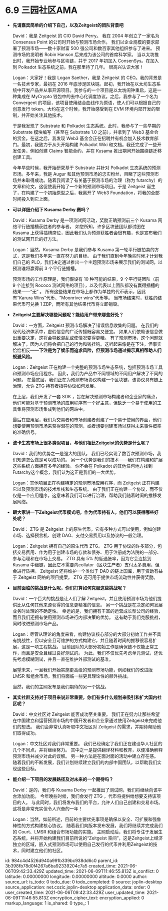 # 6.9 三园社区AMA

- **先请嘉宾简单的介绍下⾃⼰，以及Zeitgeist的团队背景吧**

  David：我是 Zeitgeist 的 CIO David Perry。 我在 2004 年创立了一家名为 Consensus Point 的公司时开始与预测市场合作。 我们以企业规模的要求部署了预测市场——数十家财富 500 强公司和数百家其他组织参与了进来。 预测市场的发明者 Robin Hanson 后来成为该公司的首席科学家。 当以太坊推出时，我开始专业地参与区块链，并于 2017 年初加入 ConsenSys。在加入到 Polkadot 生态系统之前，我在那里待了几年。 很高兴认识大家！

  Logan：大家好！我是 Logan Saether，我是 Zeitgeist 的 CEO。我的背景是一名技术专家，最初在 2016 年底涉足区块链。起初，我开始在以太坊生态系统中开发产品并从事开源项目。我参与的一个项目是以太坊闹钟重启，这是一种集成在 MyCrypto 钱包中的去中心化调度协议。之后，我参与了一个名为 Convergent 的项目，该项目使用结合曲线作为原语，使人们可以根据自己的创意发行 token。大约在这个时候，我开始感受到在 EVM 环境内部开发的限制，并开始关注其他技术。

  于是我发现了 Substrate 和 Polkadot 生态系统。此时，我参与了一些早期的 Substrate 模块编写（甚至在 Substrate 1.0 之前），并拿到了 Web3 基金会的赏金。在这之后，我发现 Web3 基金会正在招聘并有机会加入技术教育部门。最初，我致力于从头开始构建 Polkadot Wiki 和文档。我还完成了一些开发任务，例如创建 Claims 智能合约，并在 Kusama 推出期间开始围绕链迁移创建工具。

  今年早些时候，我开始研究基于 Substrate 并针对 Polkadot 生态系统的预测市场。多年来，我是 Augur 和其他预测市场的忠实粉丝，目睹了这些预测市场并未取得成功。随着我阅读了有关基于预测市场的治理（称为 futarchy）的文章和论文，这促使我开始了一个新的预测市场项目。于是 Zeitgeist 诞生了，在构建了一个初始原型之后，我离开了 Web3 Foundation，将我的全部时间投入到它上面。

- **可以详细介绍下 Kusama Derby 赛吗？** 

  David：Kusama Derby 是一项测试网活动，奖励正确预测前三个 Kusama 网络平行链插槽获胜者的参与者。 如您所知，许多区块链团队都试图在 Kusama 上获得插槽席位，因此我们认为预测获胜者会很有趣，也是宣布我们的测试网开启的好方法。

  Logan：当然，Kusama Derby 是我们参与 Kusama 第一轮平行链拍卖的方式，这是我们多年来一直在努力的目标。 由于我们直到今年晚些时候才计划我们自己的 PLO，我们决定通过推出一个主题预测市场来展示我们的测试网，以预测谁将赢得前 3 个平行链插槽。

  预测市场的工作原理是，我们假设有 10 种可能的结果，9 个平行链团队（前 9 个连接到 Rococo 测试网络的项目），以及代表以上团队都没有赢得插槽的结果——“无” 。 所有这些结果在市场上都作为单独的代币表示，因此有“Karura Wins”代币、“Moonriver wins”代币等。 当市场结束时，获胜的结果代币可兑换 1 ZBP，而所有其他结果代币将立即销毁。

- **Zeitgeist主要解决哪些问题呢？能给⽤户带来哪些好处？** 

  David：一方面，Zeitgeist 预测市场解决了错误信息收集的问题。 在我们的现代经济体系中，虚假信息的广泛传播既容易又便宜。 如果人们依赖该信息做出重要决定，这将会导致混乱或使情况变得更糟。 有了预测市场，这个问题就解决了，因为人们将会把自己的行为和钱挂钩。这听起来像是在下注，但事实恰恰相反——**下注是为了娱乐而追求风险，但预测市场通过揭示真相帮助人们规避风险。**

  Logan：Zeitgeist 正在构建一个完整的预测市场生态系统，包括预测市场工具和预测市场应用程序。 因此，我们为产品中不同领域的不同用户解决了不同的问题。 在最底层，我们正在为预测市场协议构建一个区块链，该协议具有链上治理，允许 ZTG 持有者指导协议如何发展。

  在上层，我们开发了一套 SDK ，旨在解决预测市场构建者和企业家的痛点，他们可能对基于预测市场的应用程序有一个好主意，但缺乏一个易于使用的工具集将预测市场集成到他们的网站中。

  最后在应用层，我们为交易者和市场创建者创建了一个易于使用的界面，他们想要使用预测市场来获得潜在的预测，或者想要创建市场以获得未来事件概率的准确信号。

- **波卡⽣态市场上很多类似项⽬，与他们相⽐Zeitgeist的优势是什么呢？** 

  David：我们的优势之一是强大的团队。 我们已经实现了数百次预测市场，我们知道怎么做是可以成功的。 另一个优势是我们的技术——我们在构建和扩展这些系统方面拥有多年的经验。 你不会在 Polkadot 的其他任何地方找到 Futarchy这个概念，我们认为这正是我们的一大优势。

  Logan：其他项目正在构建特定的预测市场应用程序，而 Zeitgeist 正在构建它以及预测市场的技术堆栈和生态系统。 由于我们正在构建一个协议，而不仅仅是一个应用程序，这意味着我们可以进行治理，帮助我们随着时间的推移发展网络。

- **跟⼤家讲⼀下Zeitgeist代币模式吧，作为代币持有⼈，他们可以获得哪些好处呢？**

  David： ZTG 是 Zeitgeist 上的原生代币，它有多种方式可以使用，例如创建市场、选择预言机、创建 DAO、支付交易费用以及协议的一般治理。

  Logan：Zeitgeist 拥有自己的原生代币 ZTG。 ZTG 用于协议的许多部分，包括交易费用、作为用于创建市场的存款和债券、用于注册成为法院的一部分、参与治理和在市场上交易。 ZTG 具有 5% 的低通胀率，因为它会连接到 Kusama 中继链，因此它不需要向collator（区块生产者）支付太多费用，但会进行质押。 Zeitgeist 还将维护一个类似于 DAO 的链上国库，用于资助有益于 Zeitgeist 网络的项目提案。 ZTG 还可用于提供市场流动性并获得奖励。

- **⽬前⾯临的挑战是什么呢，你们打算如何克服这些挑战呢？** 

  David：一个巨大的挑战是让人们了解 Zeitgeist，并且使用预测市场为他们提供比从任何其他来源获得的信息更精准的信息。 另一个挑战是在决定如何发展业务时处理的不确定性。 幸运的是，我们拥有丰富的运营成长型公司的经验，而且我们还拥有使用预测市场进行内部决策的优势。 这有助于我们克服挑战，同时改进预测市场产品。

  Logan：尽管从理论的角度来看，构建协议核心部分的大部分初始工作并不具有挑战性，但以安全且可维护的方式构建它，并且随着时间的推移很容易扩展，这是一项工程挑战。 目前团队的大部分初始工作是确保链不仅能正常工作，而且是安全且经过良好测试的。 为此，我们不仅优先考虑单元测试，还优先考虑模糊测试，并且一直在维护外部测试的基准。

  展望未来，一旦我们开始实施更高级的预测市场功能，例如我们的改进版 LMSR 和组合市场，我们将面临一些更具理论性的额外挑战。

  当然，我们的主网发布是我们期待的另一个挑战。

- **其实社群⽀持对于项⽬来说⾮常重要，你们有多什么规划来吸引和扩⼤国内社区呢？** 

  David：中文社区对 Zeitgeist 能否成功至关重要。 我们正在努力让那些希望在中国建立和运营预测市场的中国开发者和企业家通过使用Zeitgeist来完成他们的想法。 我们会非常认真听取中文社区对 Zeitgeist 的需求，并期待帮助他们取得成功。

  Logan：中文社区对我们非常重要。 我们已经确定了我们正在建设华人社区的几个不同点，并将继续努力。 其中之一是提供翻译材料和教育，以便准确解释预测市场并减少对此的误解。 另一种方法是在面对面的活动中建立存在感。 随着我们的不断发展，我们计划继续建立我们的内部中国团队，以帮助我们实现这些目标。

- **能介绍⼀下项⽬的发展路径及对未来的⼀个期待吗？**

  David：是的，我们与 Kusama Derby 一起推出了测试网，我们将继续向该平台添加功能。 今年晚些时候，我们会发行 ZTG ，代币将提供给想要支持该项目的人。 与此同时，我们将发布我们的平台，允许人们自己创建和交易市场。 这将是非常充实但令人兴奋的一年！
  
  Logan：当然，如前所述，目前的主要优先事项是确保以安全、可扩展和强鲁棒性的方式构建核心协议。 随着我们向版本发布发展，我们将继续并完成我们的 Court、LMSR 和组合市场功能的实施。 主网启动后，我们将专注于发展生态系统，并将开始构建我们目前所说的“Zeitgeist 空间”，这是Zeitgeist上经济独立的区域，嵌入式预测市场可以使用自己发行的代币并利用Zeitgeist的技术，同时建立他们的社区。

id: 984c4d4526d940a991b339bc938dd6c0
parent_id: 3b398fb78d0f4267a6ba92339204c7a5
created_time: 2021-06-06T09:42:33.429Z
updated_time: 2021-06-09T11:46:55.813Z
is_conflict: 0
latitude: 0.00000000
longitude: 0.00000000
altitude: 0.0000
author: 
source_url: 
is_todo: 0
todo_due: 0
todo_completed: 0
source: joplin-desktop
source_application: net.cozic.joplin-desktop
application_data: 
order: 0
user_created_time: 2021-06-06T09:42:33.429Z
user_updated_time: 2021-06-09T11:46:55.813Z
encryption_cipher_text: 
encryption_applied: 0
markup_language: 1
is_shared: 0
type_: 1